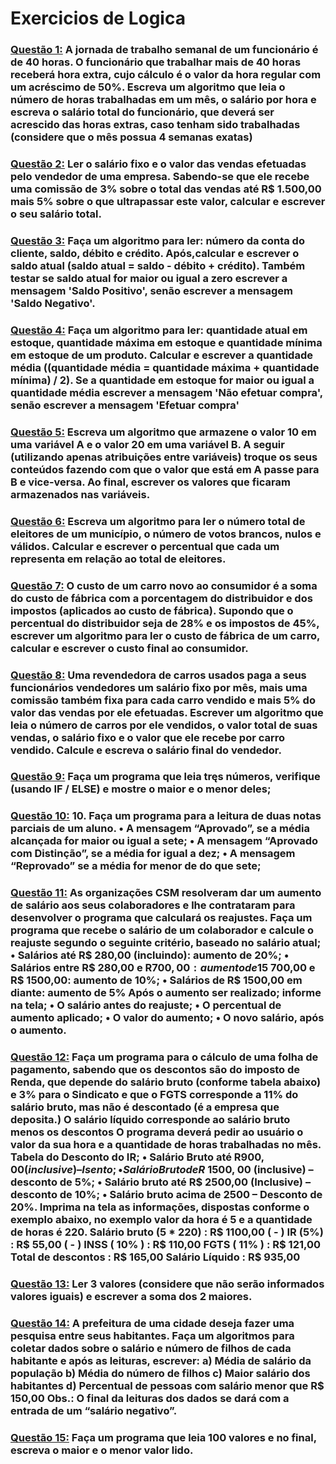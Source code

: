 # Exercicios de Logica
### [Questão 1:](https://github.com/GabrielCordeiroBarrosoTeles/Exercicios_de_Logica/blob/main/q_1.por) A jornada de trabalho semanal de um funcionário é de 40 horas. O funcionário que  trabalhar mais de 40 horas receberá hora extra, cujo cálculo é o valor da hora regular com um acréscimo de 50%. Escreva um algoritmo que leia o número de horas trabalhadas em um mês, o salário por hora e escreva o salário total do funcionário, que deverá ser acrescido das horas extras, caso tenham sido trabalhadas (considere que o mês possua 4 semanas exatas) 
### [Questão 2:](https://github.com/GabrielCordeiroBarrosoTeles/Exercicios_de_Logica/blob/main/q_2.por)  Ler o salário fixo e o valor das vendas efetuadas pelo vendedor de uma empresa. Sabendo-se que ele recebe uma comissão de 3% sobre o total das vendas até R$ 1.500,00 mais 5% sobre o que ultrapassar este valor, calcular e escrever o seu salário total.
### [Questão 3:](https://github.com/GabrielCordeiroBarrosoTeles/Exercicios_de_Logica/blob/main/q_3.por) Faça um algoritmo para ler: número da conta do cliente, saldo, débito e crédito.  Após,calcular e escrever o saldo atual (saldo atual = saldo - débito + crédito). Também testar se saldo atual for maior ou igual a zero escrever a mensagem 'Saldo Positivo', senão escrever a mensagem 'Saldo Negativo'.
### [Questão 4:](https://github.com/GabrielCordeiroBarrosoTeles/Exercicios_de_Logica/blob/main/q_4.por) Faça um algoritmo para ler: quantidade atual em estoque, quantidade máxima em  estoque e quantidade mínima em estoque de um produto. Calcular e escrever a quantidade média ((quantidade média = quantidade máxima + quantidade mínima) / 2). Se a quantidade em estoque for maior ou igual a quantidade média escrever a mensagem 'Não efetuar compra', senão escrever a mensagem 'Efetuar compra'
### [Questão 5:](https://github.com/GabrielCordeiroBarrosoTeles/Exercicios_de_Logica/blob/main/q_5.por) Escreva um algoritmo que armazene o valor 10 em uma variável A e o valor 20 em uma variável B. A seguir (utilizando apenas atribuições entre variáveis) troque os seus conteúdos fazendo com que o valor que está em A passe para B e vice-versa. Ao final, escrever os valores que ficaram armazenados nas variáveis.
### [Questão 6:](https://github.com/GabrielCordeiroBarrosoTeles/Exercicios_de_Logica/blob/main/q_6.por) Escreva um algoritmo para ler o número total de eleitores de um município, o número de votos brancos, nulos e válidos. Calcular e escrever o percentual que cada um representa em relação ao total de eleitores.
### [Questão 7:](https://github.com/GabrielCordeiroBarrosoTeles/Exercicios_de_Logica/blob/main/q_7.por) O custo de um carro novo ao consumidor é a soma do custo de fábrica com a porcentagem do distribuidor e dos impostos (aplicados ao custo de fábrica). Supondo que o percentual do distribuidor seja de 28% e os impostos de 45%, escrever um algoritmo para ler o custo de fábrica de um carro, calcular e escrever o custo final ao consumidor.
### [Questão 8:](https://github.com/GabrielCordeiroBarrosoTeles/Exercicios_de_Logica/blob/main/q_8.por) Uma revendedora de carros usados paga a seus funcionários vendedores um salário fixo por mês, mais uma comissão também fixa para cada carro vendido e mais 5% do valor das vendas por ele efetuadas. Escrever um algoritmo que leia o número de carros por ele vendidos, o valor total de suas vendas, o salário fixo e o valor que ele recebe por carro vendido. Calcule e escreva o salário final do vendedor.
### [Questão 9:](https://github.com/GabrielCordeiroBarrosoTeles/Exercicios_de_Logica/blob/main/q_9.por) Faça um programa que leia tręs números, verifique (usando IF / ELSE) e mostre o maior e o menor deles;
### [Questão 10:](https://github.com/GabrielCordeiroBarrosoTeles/Exercicios_de_Logica/blob/main/q_10.por) 10. Faça um programa para a leitura de duas notas parciais de um aluno.  • A mensagem “Aprovado”, se a média alcançada for maior ou igual a sete; • A mensagem “Aprovado com Distinção”, se a média for igual a dez; • A mensagem “Reprovado” se a média for menor de do que sete;
### [Questão 11:](https://github.com/GabrielCordeiroBarrosoTeles/Exercicios_de_Logica/blob/main/q_11.por) As organizações CSM resolveram dar um aumento de salário aos seus colaboradores e lhe contrataram para desenvolver o programa que calculará os reajustes. Faça um programa que recebe o salário de um colaborador e calcule o reajuste segundo o seguinte critério, baseado no salário atual; • Salários até R$ 280,00 (incluindo): aumento de 20%; • Salários entre R$ 280,00 e R$700,00: aumento de 15%; • Salários entre R$ 700,00 e R$ 1500,00: aumento de 10%; • Salários de R$ 1500,00 em diante: aumento de 5% Após o aumento ser realizado; informe na tela;   • O salário antes do reajuste; • O percentual de aumento aplicado; • O valor do aumento;   • O novo salário, após o aumento.
### [Questão 12:](https://github.com/GabrielCordeiroBarrosoTeles/Exercicios_de_Logica/blob/main/q_12.por) Faça um programa para o cálculo de uma folha de pagamento, sabendo que os descontos são do imposto de Renda, que depende do salário bruto (conforme tabela abaixo) e 3% para o Sindicato e que o FGTS corresponde a 11% do salário bruto, mas não é descontado (é a empresa que deposita.) O salário líquido corresponde ao salário bruto menos os descontos O programa deverá pedir ao usuário o valor da sua hora e a quantidade de horas trabalhadas no mês. Tabela do Desconto do IR; • Salário Bruto até R$900,00 (inclusive) – Isento; • Salário Bruto de R$ 1500, 00 (inclusive) – desconto de 5%; • Salário bruto até R$ 2500,00 (Inclusive) – desconto de 10%; • Salário bruto acima de 2500 – Desconto de 20%. Imprima na tela as informações, dispostas conforme o exemplo abaixo, no exemplo valor da hora é 5 e a quantidade de horas é 220. Salário bruto (5 * 220) : R$ 1100,00 ( - ) IR (5%) : R$ 55,00 ( - ) INSS ( 10% ) : R$ 110,00 FGTS ( 11% ) : R$ 121,00 Total de descontos : R$ 165,00 Salário Líquido : R$ 935,00 
### [Questão 13:](https://github.com/GabrielCordeiroBarrosoTeles/Exercicios_de_Logica/blob/main/q_13.por) Ler 3 valores (considere que não serão informados valores iguais) e escrever a soma dos 2 maiores.
### [Questão 14:](https://github.com/GabrielCordeiroBarrosoTeles/Exercicios_de_Logica/blob/main/q_14.por) A prefeitura de uma cidade deseja fazer uma pesquisa entre seus habitantes. Faça um algoritmos para coletar dados sobre o salário e número de filhos de cada habitante e após as leituras, escrever: a) Média de salário da população b) Média do número de filhos c) Maior salário dos habitantes d) Percentual de pessoas com salário menor que R$ 150,00 Obs.: O final da leituras dos dados se dará com a entrada de um “salário negativo”.
### [Questão 15:](https://github.com/GabrielCordeiroBarrosoTeles/Exercicios_de_Logica/blob/main/q_15.por) Faça um programa que leia 100 valores e no final, escreva o maior e o menor valor lido. 
